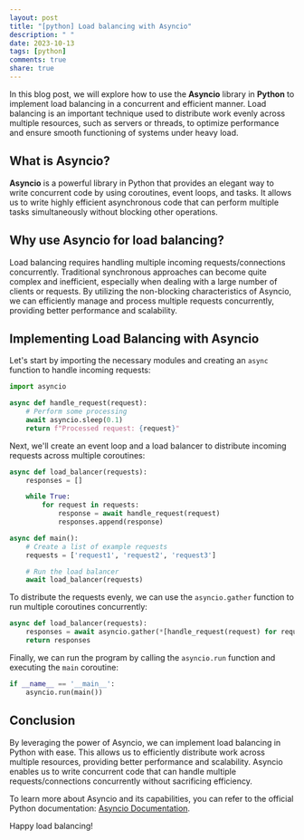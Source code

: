 ```yaml
---
layout: post
title: "[python] Load balancing with Asyncio"
description: " "
date: 2023-10-13
tags: [python]
comments: true
share: true
---
```


In this blog post, we will explore how to use the **Asyncio** library in **Python** to implement load balancing in a concurrent and efficient manner. Load balancing is an important technique used to distribute work evenly across multiple resources, such as servers or threads, to optimize performance and ensure smooth functioning of systems under heavy load.

## What is Asyncio?

**Asyncio** is a powerful library in Python that provides an elegant way to write concurrent code by using coroutines, event loops, and tasks. It allows us to write highly efficient asynchronous code that can perform multiple tasks simultaneously without blocking other operations.

## Why use Asyncio for load balancing?

Load balancing requires handling multiple incoming requests/connections concurrently. Traditional synchronous approaches can become quite complex and inefficient, especially when dealing with a large number of clients or requests. By utilizing the non-blocking characteristics of Asyncio, we can efficiently manage and process multiple requests concurrently, providing better performance and scalability.

## Implementing Load Balancing with Asyncio

Let's start by importing the necessary modules and creating an `async` function to handle incoming requests:

```python
import asyncio

async def handle_request(request):
    # Perform some processing
    await asyncio.sleep(0.1)
    return f"Processed request: {request}"
```

Next, we'll create an event loop and a load balancer to distribute incoming requests across multiple coroutines:

```python
async def load_balancer(requests):
    responses = []

    while True:
        for request in requests:
            response = await handle_request(request)
            responses.append(response)

async def main():
    # Create a list of example requests
    requests = ['request1', 'request2', 'request3']

    # Run the load balancer
    await load_balancer(requests)
```

To distribute the requests evenly, we can use the `asyncio.gather` function to run multiple coroutines concurrently:

```python
async def load_balancer(requests):
    responses = await asyncio.gather(*[handle_request(request) for request in requests])
    return responses
```

Finally, we can run the program by calling the `asyncio.run` function and executing the `main` coroutine:

```python
if __name__ == '__main__':
    asyncio.run(main())
```

## Conclusion

By leveraging the power of Asyncio, we can implement load balancing in Python with ease. This allows us to efficiently distribute work across multiple resources, providing better performance and scalability. Asyncio enables us to write concurrent code that can handle multiple requests/connections concurrently without sacrificing efficiency.

To learn more about Asyncio and its capabilities, you can refer to the official Python documentation: [Asyncio Documentation](https://docs.python.org/3/library/asyncio.html).

Happy load balancing!